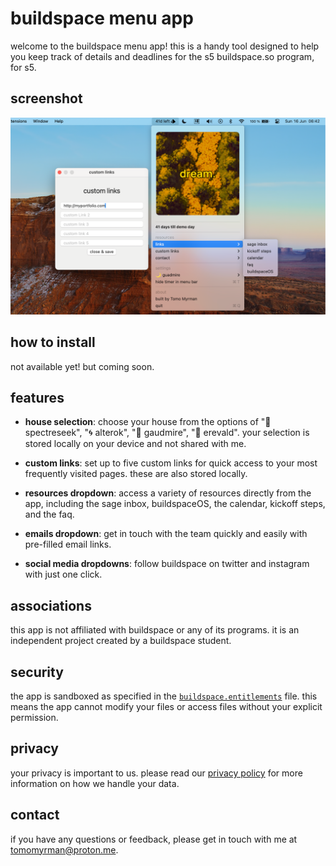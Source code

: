 # buildspace menu app

welcome to the buildspace menu app! this is a handy tool designed to help you keep track of details and deadlines for the s5 buildspace.so program, for s5.

## screenshot

![screenshot](buildspace-screenshot-1.png)

## how to install

not available yet! but coming soon.

## features

- **house selection**: choose your house from the options of "💋 spectreseek", "🌀 alterok", "🌙 gaudmire", "🌿 erevald". your selection is stored locally on your device and not shared with me.

- **custom links**: set up to five custom links for quick access to your most frequently visited pages. these are also stored locally.

- **resources dropdown**: access a variety of resources directly from the app, including the sage inbox, buildspaceOS, the calendar, kickoff steps, and the faq.

- **emails dropdown**: get in touch with the team quickly and easily with pre-filled email links.

- **social media dropdowns**: follow buildspace on twitter and instagram with just one click.

## associations

this app is not affiliated with buildspace or any of its programs. it is an independent project created by a buildspace student.

## security

the app is sandboxed as specified in the [`buildspace.entitlements`](buildspace%20menu%20app/buildspace.entitlements) file. this means the app cannot modify your files or access files without your explicit permission.

## privacy

your privacy is important to us. please read our [privacy policy](PRIVACY.md) for more information on how we handle your data.

## contact

if you have any questions or feedback, please get in touch with me at tomomyrman@proton.me.
